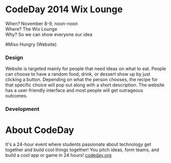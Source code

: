 # CodeDay 2014 Wix Lounge
When? November 8-9, noon-noon<br/>
Where? The Wix Lounge<br/>
Why? So we can show everyone our idea

#Miso Hungry (Website)

### Design
Website is targeted mainly for people that need ideas on what to eat. People can choose to have a random food, drink, or dessert show up by just clicking a button. Depending on what the person chooses, the recipe for that specific choice will pop out along with a short description. The website has a user-friendly interface and most people will get outrageous outcomes.

### Development


# About CodeDay
It's a 24-hour event where students passionate about technology get together and build cool things together! You pitch ideas, form teams, and build a cool app or game in 24 hours! [codeday.org](https://codeday.org/)

